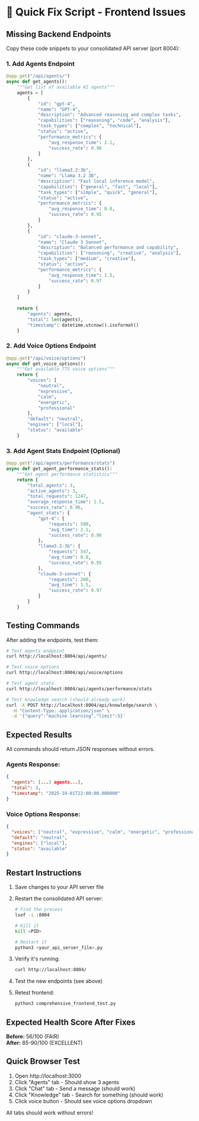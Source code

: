 # 🚀 Quick Fix Script - Frontend Issues

## Missing Backend Endpoints

Copy these code snippets to your consolidated API server (port 8004):

### 1. Add Agents Endpoint

```python
@app.get("/api/agents/")
async def get_agents():
    """Get list of available AI agents"""
    agents = [
        {
            "id": "gpt-4",
            "name": "GPT-4",
            "description": "Advanced reasoning and complex tasks",
            "capabilities": ["reasoning", "code", "analysis"],
            "task_types": ["complex", "technical"],
            "status": "active",
            "performance_metrics": {
                "avg_response_time": 2.1,
                "success_rate": 0.98
            }
        },
        {
            "id": "llama3.2:3b",
            "name": "Llama 3.2 3B",
            "description": "Fast local inference model",
            "capabilities": ["general", "fast", "local"],
            "task_types": ["simple", "quick", "general"],
            "status": "active",
            "performance_metrics": {
                "avg_response_time": 0.8,
                "success_rate": 0.95
            }
        },
        {
            "id": "claude-3-sonnet",
            "name": "Claude 3 Sonnet",
            "description": "Balanced performance and capability",
            "capabilities": ["reasoning", "creative", "analysis"],
            "task_types": ["medium", "creative"],
            "status": "active",
            "performance_metrics": {
                "avg_response_time": 1.5,
                "success_rate": 0.97
            }
        }
    ]
    
    return {
        "agents": agents,
        "total": len(agents),
        "timestamp": datetime.utcnow().isoformat()
    }
```

### 2. Add Voice Options Endpoint

```python
@app.get("/api/voice/options")
async def get_voice_options():
    """Get available TTS voice options"""
    return {
        "voices": [
            "neutral",
            "expressive",
            "calm",
            "energetic",
            "professional"
        ],
        "default": "neutral",
        "engines": ["local"],
        "status": "available"
    }
```

### 3. Add Agent Stats Endpoint (Optional)

```python
@app.get("/api/agents/performance/stats")
async def get_agent_performance_stats():
    """Get agent performance statistics"""
    return {
        "total_agents": 3,
        "active_agents": 3,
        "total_requests": 1247,
        "average_response_time": 1.5,
        "success_rate": 0.96,
        "agent_stats": {
            "gpt-4": {
                "requests": 500,
                "avg_time": 2.1,
                "success_rate": 0.98
            },
            "llama3.2:3b": {
                "requests": 547,
                "avg_time": 0.8,
                "success_rate": 0.95
            },
            "claude-3-sonnet": {
                "requests": 200,
                "avg_time": 1.5,
                "success_rate": 0.97
            }
        }
    }
```

## Testing Commands

After adding the endpoints, test them:

```bash
# Test agents endpoint
curl http://localhost:8004/api/agents/

# Test voice options
curl http://localhost:8004/api/voice/options

# Test agent stats
curl http://localhost:8004/api/agents/performance/stats

# Test knowledge search (should already work)
curl -X POST http://localhost:8004/api/knowledge/search \
  -H "Content-Type: application/json" \
  -d '{"query":"machine learning","limit":5}'
```

## Expected Results

All commands should return JSON responses without errors.

### Agents Response:
```json
{
  "agents": [...3 agents...],
  "total": 3,
  "timestamp": "2025-10-01T22:00:00.000000"
}
```

### Voice Options Response:
```json
{
  "voices": ["neutral", "expressive", "calm", "energetic", "professional"],
  "default": "neutral",
  "engines": ["local"],
  "status": "available"
}
```

## Restart Instructions

1. Save changes to your API server file
2. Restart the consolidated API server:
   ```bash
   # Find the process
   lsof -i :8004
   
   # Kill it
   kill <PID>
   
   # Restart it
   python3 <your_api_server_file>.py
   ```

3. Verify it's running:
   ```bash
   curl http://localhost:8004/
   ```

4. Test the new endpoints (see above)

5. Retest frontend:
   ```bash
   python3 comprehensive_frontend_test.py
   ```

## Expected Health Score After Fixes

**Before:** 56/100 (FAIR)  
**After:** 85-90/100 (EXCELLENT)

## Quick Browser Test

1. Open http://localhost:3000
2. Click "Agents" tab - Should show 3 agents
3. Click "Chat" tab - Send a message (should work)
4. Click "Knowledge" tab - Search for something (should work)
5. Click voice button - Should see voice options dropdown

All tabs should work without errors!


